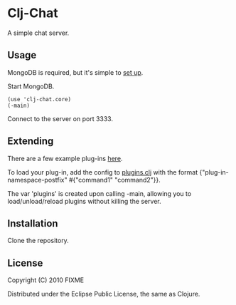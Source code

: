 # Clj-Chat

A simple chat server.

## Usage

MongoDB is required, but it's simple to [set up](http://www.mongodb.org/display/DOCS/Quickstart).

Start MongoDB.

    (use 'clj-chat.core)
    (-main)

Connect to the server on port 3333.

## Extending

There are a few example plug-ins [here](http://github.com/MayDaniel/clj-chat/blob/master/src/clj_chat/plugins/).

To load your plug-in, add the config to [plugins.clj](http://github.com/MayDaniel/clj-chat/blob/master/plugins.clj) with the format {"plug-in-namespace-postfix" #{"command1" "command2"}}.

The var 'plugins' is created upon calling -main, allowing you to
load/unload/reload plugins without killing the server.

## Installation

Clone the repository.

## License

Copyright (C) 2010 FIXME

Distributed under the Eclipse Public License, the same as Clojure.
